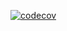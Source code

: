 [![codecov](https://codecov.io/github/cehirim1/dice/branch/master/graph/badge.svg?token=A3O2N4Z8JX)](https://codecov.io/github/cehirim1/dice)